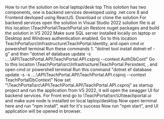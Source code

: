 How to run the solution on local laptop/desk top
This solotion has two components, one is backend services developed using .net core 8 and Frontend devloped using ReactJS.
Download or clone the solution
For backend services open the solution in Visual Studio 2022 solution file is at this location \\TeachPortal\TeachPortal.sln
Restore nuget packages and build the solution in VS 2022
Make sure SQL server installed locally on laptop or Desktop and Windows authentication enabled.
Go to this location TeachPortal\src\Infrastructure\TeachPortal.Identity, and open cmd or powershell terminal 
Run these commands 1. "dotnet tool install dotnet-ef -g" and then "dotnet ef database update -s ..\..\API\TeachPortal.API\TeachPortal.API.csproj --context AuthDbCont"
Go to this locaiton \\TeachPortal\src\Infrastructure\TeachPortal.Persistent, , and open cmd or powershell terminal
Run this command "dotnet ef database update -s -s ..\..\API\TeachPortal.API\TeachPortal.API.csproj --context TeachPortalDbContext"
Now set "\\TeachPortal\src\API\TeachPortal.API\TeachPortal.API.csproj" as startup project and run the application from VS 2022, it will open the swagger UI for backend services.
For Front end go to \\TeachPortal\src\UI\teachportal.ui and make sure node is installed on local laptop/desktop
Now open terminal here and run "npm install", wait for it's success
Now run "npm start", and UI application will be opened in browser.
